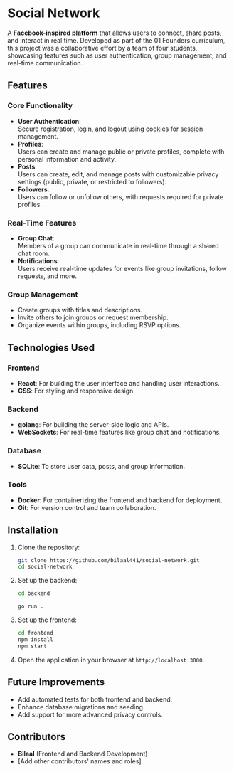 
# Social Network

A **Facebook-inspired platform** that allows users to connect, share posts, and interact in real time. Developed as part of the 01 Founders curriculum, this project was a collaborative effort by a team of four students, showcasing features such as user authentication, group management, and real-time communication.

## Features

### Core Functionality
- **User Authentication**:  
  Secure registration, login, and logout using cookies for session management.
- **Profiles**:  
  Users can create and manage public or private profiles, complete with personal information and activity.
- **Posts**:  
  Users can create, edit, and manage posts with customizable privacy settings (public, private, or restricted to followers).
- **Followers**:  
  Users can follow or unfollow others, with requests required for private profiles.

### Real-Time Features
- **Group Chat**:  
  Members of a group can communicate in real-time through a shared chat room.
- **Notifications**:  
  Users receive real-time updates for events like group invitations, follow requests, and more.

### Group Management
- Create groups with titles and descriptions.
- Invite others to join groups or request membership.
- Organize events within groups, including RSVP options.

## Technologies Used

### Frontend
- **React**: For building the user interface and handling user interactions.
- **CSS**: For styling and responsive design.

### Backend
- **golang**: For building the server-side logic and APIs.
- **WebSockets**: For real-time features like group chat and notifications.

### Database
- **SQLite**: To store user data, posts, and group information.

### Tools
- **Docker**: For containerizing the frontend and backend for deployment.
- **Git**: For version control and team collaboration.



## Installation

1. Clone the repository:
   ```bash
   git clone https://github.com/bilaal441/social-network.git
   cd social-network
   ```

2. Set up the backend:
   ```bash
   cd backend
   
   go run .
   ```

3. Set up the frontend:
   ```bash
   cd frontend
   npm install
   npm start
   ```

4. Open the application in your browser at `http://localhost:3000`.

## Future Improvements
- Add automated tests for both frontend and backend.
- Enhance database migrations and seeding.
- Add support for more advanced privacy controls.

## Contributors
- **Bilaal** (Frontend and Backend Development)  
- [Add other contributors' names and roles]
